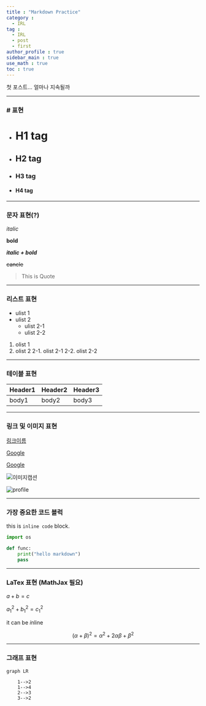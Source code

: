 ```yaml
---
title : "Markdown Practice"
category :
  - IRL
tag :
  - IRL
  - post
  - first
author_profile : true
sidebar_main : true
use_math : true
toc : true
---
```


첫 포스트... 얼마나 지속될까


---
### \# 표현

  - # H1 tag

  - ## H2 tag

  - ### H3 tag

  - #### H4 tag

---

### 문자 표현(?)

_italic_

**bold**

**_italic + bold_**

~~cancle~~

> This is Quote

---

### 리스트 표현

- ulist 1
- ulist 2
  - ulist 2-1
  - ulist 2-2

1. olist 1
2. olist 2
  2-1. olist 2-1
  2-2. olist 2-2

---

### 테이블 표현

|Header1|Header2|Header3|
|-|-|-|
|body1|body2|body3|

---

### 링크 및 이미지 표현

[링크이름](링크주소)

[Google](google.com)

<a href="google.com">Google</a>

![이미지캡션](이미지주소)

![profile](https://avatars1.githubusercontent.com/u/7959896?s=460&v=4)

---

### 가장 중요한 코드 블럭

this is `inline code` block.

```python
import os

def func:
    print("hello markdown")
    pass
```

---

### LaTex 표현 (MathJax 필요)

$a+b=c$

$a^2_1 + b^2_1 = c^2_1$

it can be $i$nline

$$(\alpha + \beta)^2 = \alpha^2 + 2\alpha \beta + \beta^2$$

---

### 그래프 표현

```mermaid
graph LR

    1-->2
    1-->4
    2-->3
    3-->2
```